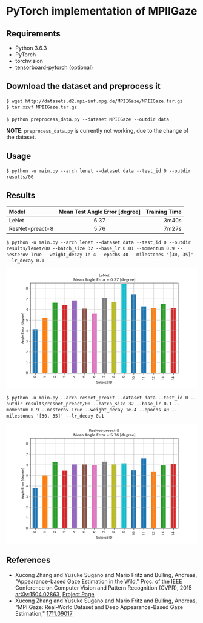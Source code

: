 # PyTorch implementation of MPIIGaze

## Requirements

* Python 3.6.3
* PyTorch
* torchvision
* [tensorboard-pytorch]( https://github.com/lanpa/tensorboard-pytorch ) (optional)


## Download the dataset and preprocess it

```
$ wget http://datasets.d2.mpi-inf.mpg.de/MPIIGaze/MPIIGaze.tar.gz
$ tar xzvf MPIIGaze.tar.gz

$ python preprocess_data.py --dataset MPIIGaze --outdir data
```

**NOTE**: `preprocess_data.py` is currently not working, due to the change of the dataset.


## Usage

```
$ python -u main.py --arch lenet --dataset data --test_id 0 --outdir results/00
```


## Results

| Model           | Mean Test Angle Error [degree] | Training Time |
|:----------------|:------------------------------:|--------------:|
| LeNet           |              6.37              |      3m40s    |
| ResNet-preact-8 |              5.76              |      7m27s    |

```
$ python -u main.py --arch lenet --dataset data --test_id 0 --outdir results/lenet/00 --batch_size 32 --base_lr 0.01 --momentum 0.9 --nesterov True --weight_decay 1e-4 --epochs 40 --milestones '[30, 35]' --lr_decay 0.1
```

![](figures/lenet.png)

```
$ python -u main.py --arch resnet_preact --dataset data --test_id 0 --outdir results/resnet_preact/00 --batch_size 32 --base_lr 0.1 --momentum 0.9 --nesterov True --weight_decay 1e-4 --epochs 40 --milestones '[30, 35]' --lr_decay 0.1
```

![](figures/resnet_preact_8.png)


## References

* Xucong Zhang and Yusuke Sugano and Mario Fritz and Bulling, Andreas, "Appearance-based Gaze Estimation in the Wild," Proc. of the IEEE Conference on Computer Vision and Pattern Recognition (CVPR), 2015 [arXiv:1504.02863]( https://arxiv.org/abs/1504.02863 ), [Project Page]( https://www.mpi-inf.mpg.de/departments/computer-vision-and-multimodal-computing/research/gaze-based-human-computer-interaction/appearance-based-gaze-estimation-in-the-wild/ )
* Xucong Zhang and Yusuke Sugano and Mario Fritz and Bulling, Andreas, "MPIIGaze: Real-World Dataset and Deep Appearance-Based Gaze Estimation," [1711.09017]( https://arxiv.org/abs/1711.09017 )




